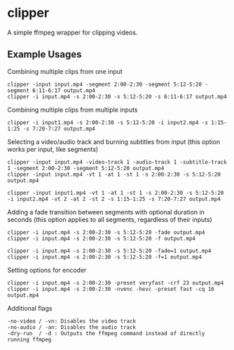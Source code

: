 # clipper

A simple ffmpeg wrapper for clipping videos.

## Example Usages

Combining multiple clips from one input

```
clipper -input input.mp4 -segment 2:00-2:30 -segment 5:12-5:20 -segment 6:11-6:17 output.mp4
clipper -i input.mp4 -s 2:00-2:30 -s 5:12-5:20 -s 6:11-6:17 output.mp4
```

Combining multiple clips from multiple inputs

```
clipper -i input1.mp4 -s 2:00-2:30 -s 5:12-5:20 -i input2.mp4 -s 1:15-1:25 -s 7:20-7:27 output.mp4
```

Selecting a video/audio track and burning subtitles from input (this option works per input, like segments)

```
clipper -input input.mp4 -video-track 1 -audio-track 1 -subtitle-track 1 -segment 2:00-2:30 -segment 5:12-5:20 output.mp4
clipper -input input.mp4 -vt 1 -at 1 -st 1 -s 2:00-2:30 -s 5:12-5:20 output.mp4

clipper -input input1.mp4 -vt 1 -at 1 -st 1 -s 2:00-2:30 -s 5:12-5:20 -i input2.mp4 -vt 2 -at 2 -st 2 -s 1:15-1:25 -s 7:20-7:27 output.mp4
```

Adding a fade transition between segments with optional duration in seconds (this option applies to all segments, regardless of their inputs)

```
clipper -i input.mp4 -s 2:00-2:30 -s 5:12-5:20 -fade output.mp4
clipper -i input.mp4 -s 2:00-2:30 -s 5:12-5:20 -f output.mp4

clipper -i input.mp4 -s 2:00-2:30 -s 5:12-5:20 -fade=1 output.mp4
clipper -i input.mp4 -s 2:00-2:30 -s 5:12-5:20 -f=1 output.mp4
```

Setting options for encoder

```
clipper -i input.mp4 -s 2:00-2:30 -preset veryfast -crf 23 output.mp4
clipper -i input.mp4 -s 2:00-2:30 -nvenc -hevc -preset fast -cq 16 output.mp4
```

Additional flags

```
-no-video / -vn: Disables the video track
-no-audio / -an: Disables the audio track
-dry-run  / -d : Outputs the ffmpeg command instead of directly running ffmpeg
```
